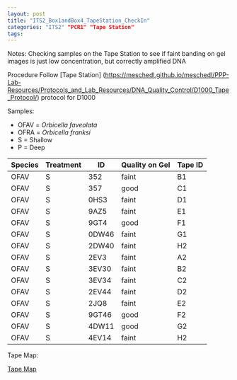 ```yaml
---
layout: post
title: "ITS2_Box1andBox4_TapeStation_CheckIn"
categories: "ITS2" "PCR1" "Tape Station"
tags:
---
```




Notes:
Checking samples on the Tape Station to see if faint banding on gel images is just low concentration, but correctly amplified DNA

Procedure
Follow [Tape Station] (https://meschedl.github.io/meschedl/PPP-Lab-Resources/Protocols_and_Lab_Resources/DNA_Quality_Control/D1000_Tape_Protocol/) protocol for D1000

Samples:
- OFAV = *Orbicella faveolata*
- OFRA = *Orbicella franksi*
- S = Shallow
- P = Deep

| Species | Treatment | ID    | Quality on Gel | Tape ID |
|---------|-----------|-------|----------------|---------|
| OFAV    | S         | 352   | faint          | B1       |     |
| OFAV    | S         | 357   | good           | C1      |
| OFAV    | S         | 0HS3  | faint          | D1      |
| OFAV    | S         | 9AZ5  | faint          | E1      |
| OFAV    | S         | 9GT4  | good           | F1      |
| OFAV    | S         | 0DW46 | faint          | G1      |
| OFAV    | S         | 2DW40 | faint          | H2      |
| OFAV    | S         | 2EV3  | faint          | A2      |
| OFAV    | S         | 3EV30 | faint          | B2      |
| OFAV    | S         | 3EV34 | faint          | C2      |
| OFAV    | S         | 2EV44 | faint          | D2      |
| OFAV    | S         | 2JQ8  | faint          | E2      |
| OFAV    | S         | 9GT46 | good           | F2      |
| OFAV    | S         | 4DW11 | good           | G2      |
| OFAV    | S         | 4EV14 | faint          | H2      |


Tape Map:

 <a href="https://raw.githubusercontent.com/wdunster/WDPrada_Lab_Notebook/master/images/ITS2_TapeStationCheckIn.pdf">Tape Map</a>
 
